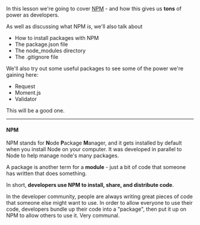 
In this lesson we're going to cover [NPM](https://www.npmjs.com/) - and how this gives us **tons** of power as developers.

  

As well as discussing what NPM _is_, we'll also talk about

-   How to install packages with NPM
-   The package.json file
-   The node_modules directory
-   The .gitignore file


  

We'll also try out some useful packages to see some of the power we're gaining here:

-   Request
-   Moment.js
-   Validator

  

This will be a good one.

  

----------

  

#### **NPM**

  

NPM stands for **N**ode **P**ackage **M**anager, and it gets installed by default when you install Node on your computer. It was developed in parallel to Node to help manage node's many packages.

  

A package is another term for a **module** - just a bit of code that someone has written that does something.

  

In short, **developers use NPM to install, share, and distribute code**.

  

In the developer community, people are always writing great pieces of code that someone else might want to use. In order to allow everyone to use their code, developers bundle up their code into a "package", then put it up on NPM to allow others to use it. Very communal.